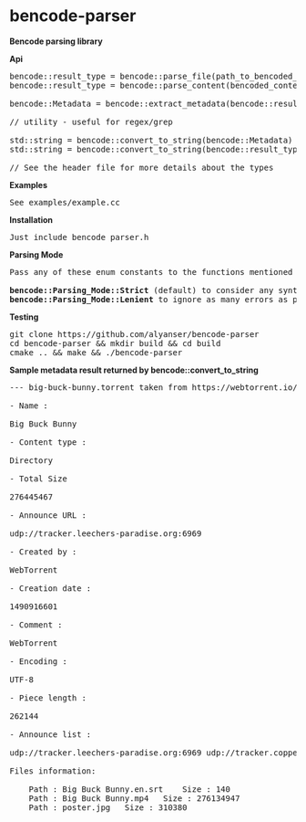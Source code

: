 # bencode-parser

<b>Bencode parsing library</b>

<b>Api</b>
<pre>
bencode::result_type = bencode::parse_file(path_to_bencoded_file)
bencode::result_type = bencode::parse_content(bencoded_content)

bencode::Metadata = bencode::extract_metadata(bencode::result_type)

// utility - useful for regex/grep

std::string = bencode::convert_to_string(bencode::Metadata) // standard compliant
std::string = bencode::convert_to_string(bencode::result_type) // may contain non standard dictionary values

// See the header file for more details about the types
</pre>

<b>Examples</b><br>
<pre>
See examples/example.cc
</pre>

<b>Installation</b>
<pre>
Just include bencode_parser.h
</pre>
</pre>
<b>Parsing Mode</b>
<pre>
Pass any of these enum constants to the functions mentioned in Api.<Br>
<b>bencode::Parsing_Mode::Strict</b> (default) to consider any syntax error as fatal and throw.
<b>bencode::Parsing_Mode::Lenient</b> to ignore as many errors as possible.
</pre>
<b>Testing</b>
<pre>
git clone https://github.com/alyanser/bencode-parser
cd bencode-parser && mkdir build && cd build 
cmake .. && make && ./bencode-parser 
</pre>

<b>Sample metadata result returned by bencode::convert_to_string</b>
<pre>
--- big-buck-bunny.torrent taken from https://webtorrent.io/free-torrents ---

- Name : 

Big Buck Bunny

- Content type : 

Directory

- Total Size 

276445467

- Announce URL : 

udp://tracker.leechers-paradise.org:6969

- Created by : 

WebTorrent <https://webtorrent.io>

- Creation date : 

1490916601

- Comment : 

WebTorrent <https://webtorrent.io>

- Encoding : 

UTF-8

- Piece length : 

262144

- Announce list : 

udp://tracker.leechers-paradise.org:6969 udp://tracker.coppersurfer.tk:6969 udp://tracker.opentrackr.org:1337

Files information:

	Path : Big Buck Bunny.en.srt	Size : 140
	Path : Big Buck Bunny.mp4	Size : 276134947
	Path : poster.jpg	Size : 310380

</pre>
